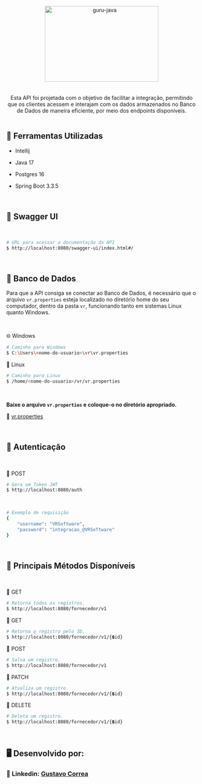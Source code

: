 <div align="center"> <br> 
  <img align="center" alt="guru-java" height="200" width="300" src="https://cdn.jsdelivr.net/gh/devicons/devicon@latest/icons/spring/spring-original.svg" />
</div> <br>  <br> 


<div align="center"> 
  Esta API foi projetada com o objetivo de facilitar a integração, permitindo que os clientes acessem e interajam com os dados armazenados no Banco de Dados de maneira eficiente, por meio dos endpoints   
  disponíveis.
</div>


 <br> 


## 🚀 Ferramentas Utilizadas

* Intellij

* Java 17

* Postgres 16

* Spring Boot 3.3.5

  <br> 


## 📑 Swagger UI

<br>

```bash
# URL para acessar a documentação da API 
$ http://localhost:8080/swagger-ui/index.html#/
```

<br>


## 🐘 Banco de Dados

Para que a API consiga se conectar ao Banco de Dados, é necessário que o arquivo `vr.properties` esteja localizado no diretório home do seu computador, dentro da pasta `vr`, funcionando tanto em sistemas Linux quanto Windows.

 <br>

🌐 Windows
```bash
# Caminho para Windows
$ C:\Users\<nome-do-usuario>\vr\vr.properties
```

🐧 Linux
```bash
# Caminho para Linux
$ /home/<nome-do-usuario>/vr/vr.properties
```

 <br>

**Baixe o arquivo `vr.properties` e coloque-o no diretório apropriado.**

🔹 [vr.properties](src/main/resources/examples/vr.properties)


<br>


## 🔐 Autenticação

 <br>

  🔹 POST
```bash
# Gera um Token JWT 
$ http://localhost:8080/auth
```

 <br>
 
```bash
# Exemplo de requisição
{
    "username": "VRSoftware",
    "password": "integracao_@VRSoftware"
}
```

 <br>


## 🔶 Principais Métodos Disponíveis

 <br> 

🔹 GET
```bash
# Retorna todos os registros.
$ http://localhost:8080/fornecedor/v1
```

🔹 GET
```bash
# Retorna o registro pelo ID.
$ http://localhost:8080/fornecedor/v1/{💲id}
```

🔹 POST
```bash
# Salva um registro.
$ http://localhost:8080/fornecedor/v1
```

🔹 PATCH
```bash
# Atualiza um registro.
$ http://localhost:8080/fornecedor/v1/{💲id}
```

🔹 DELETE
```bash
# Deleta um registro.
$ http://localhost:8080/fornecedor/v1/{💲id}
```

<br> 

## 🖥️ Desenvolvido por:

### 📝 Linkedin: [Gustavo Correa](https://www.linkedin.com/in/gustavo-chauar-correa-946168269/)
